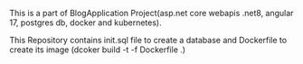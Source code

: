 This is a part of BlogApplication Project(asp.net core webapis .net8, angular 17, postgres db, docker and kubernetes).

This Repository contains init.sql file to create a database and Dockerfile to create its image
(dcoker build -t <name-of-image> -f Dockerfile .)
